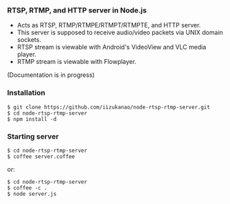 ### RTSP, RTMP, and HTTP server in Node.js

- Acts as RTSP, RTMP/RTMPE/RTMPT/RTMPTE, and HTTP server.
- This server is supposed to receive audio/video packets via UNIX domain sockets.
- RTSP stream is viewable with Android's VideoView and VLC media player.
- RTMP stream is viewable with Flowplayer.

(Documentation is in progress)

### Installation

    $ git clone https://github.com/iizukanao/node-rtsp-rtmp-server.git
    $ cd node-rtsp-rtmp-server
    $ npm install -d

### Starting server

    $ cd node-rtsp-rtmp-server
    $ coffee server.coffee

or:

    $ cd node-rtsp-rtmp-server
    $ coffee -c .
    $ node server.js
